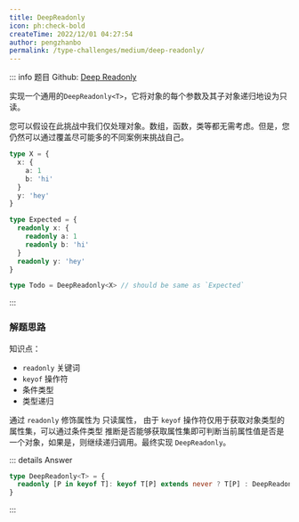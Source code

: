 ```yaml
---
title: DeepReadonly
icon: ph:check-bold
createTime: 2022/12/01 04:27:54
author: pengzhanbo
permalink: /type-challenges/medium/deep-readonly/
---
```


::: info 题目
Github: [Deep Readonly](https://github.com/type-challenges/type-challenges/blob/main/questions/00009-medium-deep-readonly/)

实现一个通用的`DeepReadonly<T>`，它将对象的每个参数及其子对象递归地设为只读。

您可以假设在此挑战中我们仅处理对象。数组，函数，类等都无需考虑。但是，您仍然可以通过覆盖尽可能多的不同案例来挑战自己。

```ts
type X = {
  x: {
    a: 1
    b: 'hi'
  }
  y: 'hey'
}

type Expected = {
  readonly x: {
    readonly a: 1
    readonly b: 'hi'
  }
  readonly y: 'hey'
}

type Todo = DeepReadonly<X> // should be same as `Expected`
```

:::

### 解题思路

知识点：

- `readonly` 关键词
- `keyof` 操作符
- 条件类型
- 类型递归

通过 `readonly` 修饰属性为 只读属性， 由于 `keyof` 操作符仅用于获取对象类型的 属性集，可以通过条件类型
推断是否能够获取属性集即可判断当前属性值是否是一个对象，如果是，则继续递归调用。最终实现 `DeepReadonly`。

::: details Answer

```ts
type DeepReadonly<T> = {
  readonly [P in keyof T]: keyof T[P] extends never ? T[P] : DeepReadonly<T[P]>
}
```

:::
